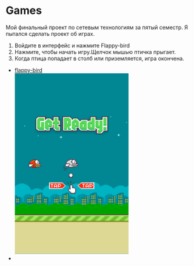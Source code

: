 # Games
Мой финальный проект по сетевым технологиям за пятый семестр. Я пытался сделать проект об играх. 
1. Войдите в интерфейс и нажмите Flappy-bird
2. Нажмите, чтобы начать игру.Щелчок мышью птичка прыгает.
3. Когда птица попадает в столб или приземляется, игра окончена.
- [flappy-bird](https://rrdawlx.github.io/Games/flappy-bird)  
  <img src="./common/imgs/flappy-bird.png" width="300" />
- 